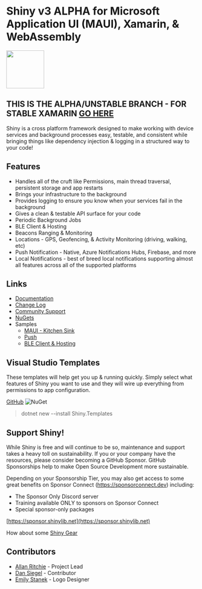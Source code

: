 ﻿# Shiny v3 ALPHA for Microsoft Application UI (MAUI), Xamarin, & WebAssembly
<img src="https://github.com/shinyorg/shiny/raw/master/art/logo.png" width="100" /> 

## THIS IS THE ALPHA/UNSTABLE BRANCH - FOR STABLE XAMARIN [GO HERE](https://github.com/shinyorg/shiny/tree/v2.7.0)

Shiny is a cross platform framework designed to make working with device services and background processes easy, testable, and consistent while bringing
things like dependency injection & logging in a structured way to your code!

## Features
* Handles all of the cruft like Permissions, main thread traversal, persistent storage and app restarts
* Brings your infrastructure to the background
* Provides logging to ensure you know when your services fail in the background 
* Gives a clean & testable API surface for your code
* Periodic Background Jobs
* BLE Client & Hosting
* Beacons Ranging & Monitoring
* Locations - GPS, Geofencing, & Activity Monitoring (driving, walking, etc)
* Push Notification - Native, Azure Notifications Hubs, Firebase, and more
* Local Notifications - best of breed local notifications supporting almost all features across all of the supported platforms

## Links
* [Documentation](https://shinylib.net)
* [Change Log](https://shinylib.net/release-notes/)
* [Community Support](https://github.com/shinyorg/shiny/discussions)
* [NuGets](https://www.nuget.org/profiles/ShinyLib)
* Samples
    * [MAUI - Kitchen Sink](https://github.com/shinyorg/shiny/tree/master/samples/Sample.Maui)
    * [Push](https://github.com/shinyorg/shiny/tree/master/samples/Sample.Push.Maui)
    * [BLE Client & Hosting](https://github.com/aritchie/digitalscoreboard)


## Visual Studio Templates

These templates will help get you up & running quickly.  Simply select what features of Shiny you want to use and they will wire up everything from permissions to app configuration.

[GitHub](https://github.com/shinyorg/templates)
![NuGet](https://img.shields.io/nuget/v/shiny.templates?style=for-the-badge)

> dotnet new --install Shiny.Templates


## Support Shiny!

While Shiny is free and will continue to be so, maintenance and support takes a heavy toll on sustainability. If you or your company have the resources, please consider becoming a GitHub Sponsor. GitHub Sponsorships help to make Open Source Development more sustainable.

Depending on your Sponsorship Tier, you may also get access to some great benefits on Sponsor Connect (https://sponsorconnect.dev) including:
- The Sponsor Only Discord server
- Training available ONLY to sponsors on Sponsor Connect
- Special sponsor-only packages

[https://sponsor.shinylib.net](https://sponsor.shinylib.net)

How about some [Shiny Gear](https://www.redbubble.com/shop/ap/45038461)

## Contributors
* [Allan Ritchie](https://github.com/aritchie) - Project Lead
* [Dan Siegel](https://github.com/dansiegel) - Contributor
* [Emily Stanek](https://github.com/emilystanek) - Logo Designer
